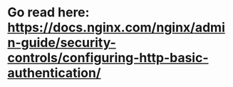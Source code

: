 # Go read here: https://docs.nginx.com/nginx/admin-guide/security-controls/configuring-http-basic-authentication/
